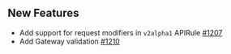 ## New Features

- Add support for request modifiers in `v2alpha1` APIRule [#1207](https://github.com/kyma-project/api-gateway/pull/1207)
- Add Gateway validation [#1210](https://github.com/kyma-project/api-gateway/pull/1210)
